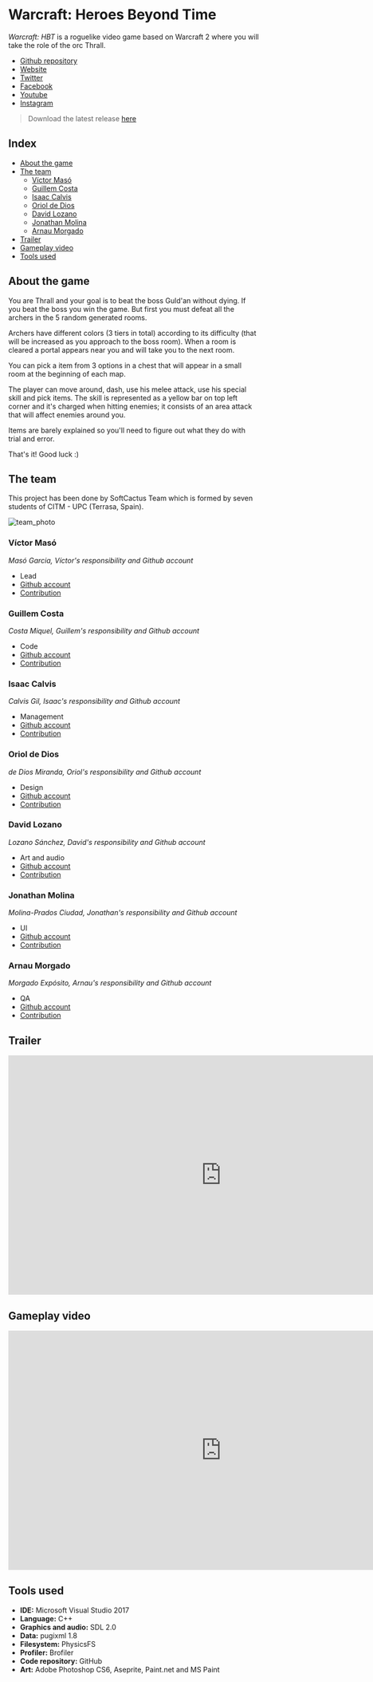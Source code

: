 # **Warcraft: Heroes Beyond Time**

_Warcraft: HBT_ is a roguelike video game based on Warcraft 2 where you will take the role of the orc Thrall.

* [Github repository](https://github.com/SoftCactusTeam/Warcraft_Adventures)  
* [Website](https://softcactusteam.github.io/Warcraft-Heroes-Beyond-Time/)  
* [Twitter](https://twitter.com/SoftCactus_Team)
* [Facebook](https://www.facebook.com/SoftCactus-Team-486732635057713/)
* [Youtube](https://www.youtube.com/channel/UCTguladN9y3OM1WT4KbRM5A)
* [Instagram](https://www.instagram.com/softcactus_team/)
> Download the latest release [here](https://github.com/SoftCactusTeam/Warcraft-Heroes-Beyond-Time/releases/tag/Warcraft-Heroes-Beyond-Time-v1.0)

## **Index**

- [About the game](https://softcactusteam.github.io/Warcraft-Heroes-Beyond-Time/#about-the-game)
- [The team](https://softcactusteam.github.io/Warcraft-Heroes-Beyond-Time/#the-team)
    - [Víctor Masó](https://softcactusteam.github.io/Warcraft-Heroes-Beyond-Time/#víctor-masó)
    - [Guillem Costa](https://softcactusteam.github.io/Warcraft-Heroes-Beyond-Time/#guillem-costa)
    - [Isaac Calvis](https://softcactusteam.github.io/Warcraft-Heroes-Beyond-Time/#isaac-calvis)
    - [Oriol de Dios](https://softcactusteam.github.io/Warcraft-Heroes-Beyond-Time/#oriol-de-dios)
    - [David Lozano](https://softcactusteam.github.io/Warcraft-Heroes-Beyond-Time/#david-lozano)
    - [Jonathan Molina](https://softcactusteam.github.io/Warcraft-Heroes-Beyond-Time/#jonathan-molina)
    - [Arnau Morgado](https://softcactusteam.github.io/Warcraft-Heroes-Beyond-Time/#arnau-morgado)
- [Trailer](https://softcactusteam.github.io/Warcraft-Heroes-Beyond-Time/#trailer)
- [Gameplay video](https://softcactusteam.github.io/Warcraft-Heroes-Beyond-Time/#gameplay-video)
- [Tools used](https://softcactusteam.github.io/Warcraft-Heroes-Beyond-Time/#tools-used)

## **About the game**  

You are Thrall and your goal is to beat the boss Guld'an without dying. If you beat the boss you win the game. But first you must defeat all the archers in the 5 random generated rooms.

Archers have different colors (3 tiers in total) according to its difficulty (that will be increased as you approach to the boss room). When a room is cleared a portal appears near you and will take you to the next room. 

You can pick a item from 3 options in a chest that will appear in a small room at the beginning of each map. 

The player can move around, dash, use his melee attack, use his special skill and pick items. The skill is represented as a yellow bar on top left corner and it's charged when hitting enemies; it consists of an area attack that will affect enemies around you.

Items are barely explained so you'll need to figure out what they do with trial and error.

That's it! Good luck :)


## **The team**

This project has been done by SoftCactus Team which is formed by seven students of CITM - UPC (Terrasa, Spain). 

![team_photo](https://user-images.githubusercontent.com/25589509/40356493-7b4dbf6c-5db9-11e8-8229-431bc2018c91.jpeg)


### Víctor Masó

_Masó Garcia, Víctor's responsibility and Github account_  

* Lead  
* [Github account](https://github.com/nintervik)
* [Contribution](https://softcactusteam.github.io/Warcraft-Heroes-Beyond-Time/victor_contribution)


### Guillem Costa

_Costa Miquel, Guillem's responsibility and Github account_  

* Code  
* [Github account](https://github.com/DatBeQuiet)  
* [Contribution](https://softcactusteam.github.io/Warcraft-Heroes-Beyond-Time/guillem_contribution)


### Isaac Calvis

_Calvis Gil, Isaac's responsibility and Github account_  

* Management  
* [Github account](https://github.com/isaaccalvis)
* [Contribution](https://softcactusteam.github.io/Warcraft-Heroes-Beyond-Time/isaac_contribution)


### Oriol de Dios

_de Dios Miranda, Oriol's responsibility and Github account_  
 
* Design  
* [Github account](https://github.com/orioldedios)  
* [Contribution](https://softcactusteam.github.io/Warcraft-Heroes-Beyond-Time/oriol_contribution)


### David Lozano

_Lozano Sánchez, David's responsibility and Github account_  

* Art and audio  
* [Github account](https://github.com/DavidTheMaaster) 
* [Contribution](https://softcactusteam.github.io/Warcraft-Heroes-Beyond-Time/david_contribution)


### Jonathan Molina

_Molina-Prados Ciudad, Jonathan's responsibility and Github account_  

* UI  
* [Github account](https://github.com/Jony635)  
* [Contribution](https://softcactusteam.github.io/Warcraft-Heroes-Beyond-Time/jonathan_contribution)


### Arnau Morgado

_Morgado Expósito, Arnau's responsibility and Github account_  

* QA  
* [Github account](https://github.com/morgadoCV) 
* [Contribution](https://softcactusteam.github.io/Warcraft-Heroes-Beyond-Time/arnau_contribution)


## **Trailer**
<iframe width="854" height="480" src="https://www.youtube.com/embed/XEsfAWTrO4U" frameborder="0" allow="autoplay; encrypted-media" allowfullscreen></iframe>

## **Gameplay video**

<iframe width="854" height="480" src="https://www.youtube.com/embed/pwYtGFjUXfY" frameborder="0" allow="autoplay; encrypted-media" allowfullscreen></iframe>

## **Tools used**  

* **IDE:** Microsoft Visual Studio 2017  
* **Language:** C++  
* **Graphics and audio:** SDL 2.0  
* **Data:** pugixml 1.8  
* **Filesystem:** PhysicsFS
* **Profiler:** Brofiler  
* **Code repository:** GitHub  
* **Art:** Adobe Photoshop CS6, Aseprite, Paint.net and MS Paint 
